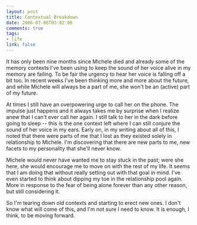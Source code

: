 ```yaml
--- 
layout: post
title: Contextual Breakdown
date: 2006-07-06T03:02:00
comments: true
tags:
- life
link: false
---
```

It has only been nine months since Michele died and already some of the memory contexts I've been using to keep the sound of her voice alive in my memory are failing. To be fair the urgency to hear her voice is falling off a bit too. In recent weeks I've been thinking more and more about the future, and while Michele will always be a part of me, she won't be an (active) part of my future.

At times I still have an overpowering urge to call her on the phone. The impulse just happens and it always takes me by surprise when I realize anew that I can't ever call her again. I still talk to her in the dark before going to sleep -- this is the one context left where I can still conjure the sound of her voice in my ears. Early on, in my writing about all of this, I noted that there were parts of me that I lost as they existed solely in relationship to Michele. I'm discovering that there are new parts to me, new facets to my personality that she'll never know.

Michele would never have wanted me to stay stuck in the past; were she here, she would encourage me to move on with the rest of my life. It seems that I am doing that without really setting out with that goal in mind. I've even started to think about dipping my toe in the relationship pool again. More in response to the fear of being alone forever than any other reason, but still considering it.

So I'm tearing down old contexts and starting to erect new ones. I don't know what will come of this, and I'm not sure I need to know. It is enough, I think, to be moving forward.
